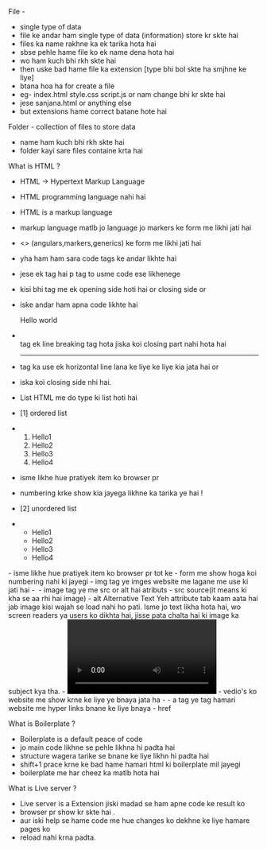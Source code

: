 File - 

- single type of data 
- file ke andar ham single type of data (information) store kr skte hai 
- files ka name rakhne ka ek tarika hota hai
- sbse pehle hame file ko ek name dena hota hai
- wo ham kuch bhi rkh skte hai 
- then uske bad hame file ka extension [type bhi bol skte ha smjhne ke liye] 
- btana hoa ha for create a file
- eg- index.html style.css script.js or nam change bhi kr skte hai 
- jese sanjana.html or anything else 
- but extensions hame correct batane hote hai


Folder - collection of files to store data 
- name ham kuch bhi rkh skte hai 
- folder kayi sare files containe krta hai 

What is HTML ?

- HTML -> Hypertext Markup Language 
- HTML programming language nahi hai 
- HTML is a markup language
- markup language matlb jo language jo markers ke form me likhi jati hai 
- <> (angulars,markers,generics) ke form me likhi jati hai
- yha ham ham sara code tags ke andar likhte hai 
- jese ek tag hai p tag to usme code ese likhenege 
- <p></p> kisi bhi tag me ek opening side hoti hai or closing side or 
-  iske andar ham apna code likhte hai <p> Hello world </p>
- <br> tag ek line breaking tag hota jiska koi closing part nahi hota hai
- <hr> tag ka use ek horizontal line lana ke liye ke liye kia jata hai or
-  iska koi closing side nhi hai.
- List HTML me do type ki list hoti hai 
- [1] ordered list 
- <ol>
       <li>Hello1</li> 
       <li>Hello2</li> 
       <li>Hello3</li> 
       <li>Hello4</li> 
  </ol> 
- isme likhe hue pratiyek item ko browser pr
- numbering krke show kia jayega likhne ka tarika ye hai !

- [2] unordered list
- <ul>
      <li>Hello1</li> 
       <li>Hello2</li> 
       <li>Hello3</li> 
       <li>Hello4</li>
</ul>   
- isme likhe hue pratiyek item ko browser pr tot ke
- form me show hoga koi numbering nahi ki jayegi
- img tag ye imges website me lagane me use ki jati hai 
- <img src="" alt="">  
- image tag ye me src or alt hai atributs 
- src source(it means ki kha se aa rhi hai image)
- alt Alternative Text Yeh attribute tab kaam aata hai jab image kisi wajah se load        nahi ho pati. Isme jo text likha hota hai, wo screen readers ya users ko dikhta hai, jisse pata chalta hai ki image ka subject kya tha.
- <video src=""></video>
- vedio's ko website me show krne ke liye ye bnaya jata ha 
- <a href=""></a>
- a tag ye tag hamari website me hyper links bnane ke liye bnaya 
- href

What is Boilerplate ?

- Boilerplate is a default peace of code 
- jo main code likhne se pehle likhna hi padta hai 
- structure wagera tarike se bnane ke liye likhn hi padta hai 
- shift+1 prace krne ke bad hame hamari html ki boilerplate mil jayegi 
- boilerplate me har cheez  ka matlb hota hai 


What is Live server ?
 
- Live server is a Extension jiski madad se ham apne code ke result ko 
- browser pr show kr skte hai .
- aur iski help se hame code me hue changes ko dekhne ke liye hamare pages ko 
- reload nahi krna padta. 
   


